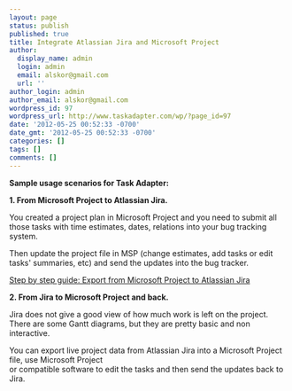 ```yaml
---
layout: page
status: publish
published: true
title: Integrate Atlassian Jira and Microsoft Project
author:
  display_name: admin
  login: admin
  email: alskor@gmail.com
  url: ''
author_login: admin
author_email: alskor@gmail.com
wordpress_id: 97
wordpress_url: http://www.taskadapter.com/wp/?page_id=97
date: '2012-05-25 00:52:33 -0700'
date_gmt: '2012-05-25 00:52:33 -0700'
categories: []
tags: []
comments: []
---
```

<p><strong>Sample usage scenarios for Task Adapter:</strong></p>
<p><strong>1. From Microsoft Project to Atlassian Jira.</strong></p>
<div>
<p><strong></strong>You created a project plan in Microsoft Project and you need to submit all those tasks with time estimates, dates, relations into your bug tracking system.</p>
<div>
<p>Then update the project file in MSP (change estimates, add tasks or edit tasks' summaries, etc) and send the updates into the bug tracker.</p>
<p><a href="/user-guide/atlassian-jira/atlassian-jira-and-microsoft-project-integration-step-by-step-guide">Step by step guide: Export from Microsoft Project to Atlassian Jira</a><img src="http://www.taskadapter.com/wp-content/uploads/2012/05/jira_msp.PNG" alt="" /></p>
<p><strong>2. From Jira to Microsoft Project and back.</strong></p>
<p>Jira does not give a good view of how much work is left on the project.<br />
There are some Gantt diagrams, but they are pretty basic and non interactive.</p>
<div>You can export live project data from Atlassian Jira into a Microsoft Project file, use Microsoft Project<br />
or compatible software to edit the tasks and then send the updates back to Jira.</div><br />
</div><br />
</div></p>
